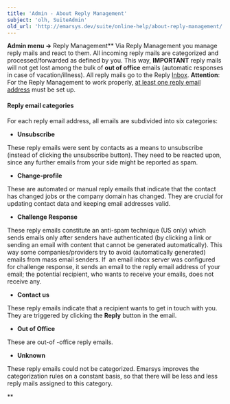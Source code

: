 ```yaml
---
title: 'Admin - About Reply Management'
subject: 'olh, SuiteAdmin'
old_url: 'http://emarsys.dev/suite/online-help/about-reply-management/'
---
```


**Admin menu ->** Reply Management** Via Reply Management you manage reply mails and react to them. All incoming reply mails are categorized and processed/forwarded as defined by you. This way, **IMPORTANT** reply mails will not get lost among the bulk of **out of office** emails (automatic responses in case of vacation/illness). All reply mails go to the Reply [Inbox](/olh/reply-management-inbox.md "Admin – Reply Management – Inbox"). **Attention**: For the Reply Management to work properly, [at least one reply email address](/olh/reply-management-actions.md "Admin – Reply Management – Actions") must be set up.

#### Reply email categories

 For each reply email address, all emails are subdivided into six categories:

- **Unsubscribe**

These reply emails were sent by contacts as a means to unsubscribe (instead of clicking the unsubscribe button). They need to be reacted upon, since any further emails from your side might be reported as spam.

- **Change-profile**

These are automated or manual reply emails that indicate that the contact has changed jobs or the company domain has changed. They are crucial for updating contact data and keeping email addresses valid.

- **Challenge Response**

These reply emails constitute an anti-spam technique (US only) which sends emails only after senders have authenticated (by clicking a link or sending an email with content that cannot be generated automatically). This way some companies/providers try to avoid (automatically generated) emails from mass email senders. If  an email inbox server was configured for challenge response, it sends an email to the reply email address of your email; the potential recipient, who wants to receive your emails, does not receive any.

- **Contact us**

These reply emails indicate that a recipient wants to get in touch with you. They are triggered by clicking the **Reply** button in the email.

- **Out of Office**

These are out-of -office reply emails.

- **Unknown**

These reply emails could not be categorized. Emarsys improves the categorization rules on a constant basis, so that there will be less and less reply mails assigned to this category.

**
